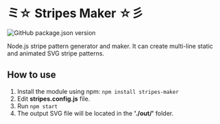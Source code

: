 # ミ☆ Stripes Maker ☆彡

![GitHub package.json version](https://img.shields.io/github/package-json/v/mzusin/stripes-maker)

Node.js stripe pattern generator and maker. It can create multi-line static and animated SVG stripe patterns.

## How to use
1. Install the module using npm: `npm install stripes-maker`
2. Edit **stripes.config.js** file.
3. Run `npm start`
4. The output SVG file will be located in the **'./out/'** folder.